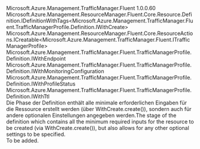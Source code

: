 <Type Name="IWithCreate" FullName="Microsoft.Azure.Management.TrafficManager.Fluent.TrafficManagerProfile.Definition.IWithCreate">
  <TypeSignature Language="C#" Value="public interface IWithCreate : Microsoft.Azure.Management.ResourceManager.Fluent.Core.Resource.Definition.IDefinitionWithTags&lt;Microsoft.Azure.Management.TrafficManager.Fluent.TrafficManagerProfile.Definition.IWithCreate&gt;, Microsoft.Azure.Management.ResourceManager.Fluent.Core.ResourceActions.ICreatable&lt;Microsoft.Azure.Management.TrafficManager.Fluent.ITrafficManagerProfile&gt;, Microsoft.Azure.Management.TrafficManager.Fluent.TrafficManagerProfile.Definition.IWithEndpoint, Microsoft.Azure.Management.TrafficManager.Fluent.TrafficManagerProfile.Definition.IWithMonitoringConfiguration, Microsoft.Azure.Management.TrafficManager.Fluent.TrafficManagerProfile.Definition.IWithProfileStatus, Microsoft.Azure.Management.TrafficManager.Fluent.TrafficManagerProfile.Definition.IWithTtl" />
  <TypeSignature Language="ILAsm" Value=".class public interface auto ansi abstract IWithCreate implements class Microsoft.Azure.Management.ResourceManager.Fluent.Core.Resource.Definition.IDefinitionWithTags`1&lt;class Microsoft.Azure.Management.TrafficManager.Fluent.TrafficManagerProfile.Definition.IWithCreate&gt;, class Microsoft.Azure.Management.ResourceManager.Fluent.Core.ResourceActions.ICreatable`1&lt;class Microsoft.Azure.Management.TrafficManager.Fluent.ITrafficManagerProfile&gt;, class Microsoft.Azure.Management.ResourceManager.Fluent.Core.ResourceActions.IIndexable, class Microsoft.Azure.Management.TrafficManager.Fluent.TrafficManagerProfile.Definition.IWithEndpoint, class Microsoft.Azure.Management.TrafficManager.Fluent.TrafficManagerProfile.Definition.IWithMonitoringConfiguration, class Microsoft.Azure.Management.TrafficManager.Fluent.TrafficManagerProfile.Definition.IWithProfileStatus, class Microsoft.Azure.Management.TrafficManager.Fluent.TrafficManagerProfile.Definition.IWithTtl" />
  <TypeSignature Language="DocId" Value="T:Microsoft.Azure.Management.TrafficManager.Fluent.TrafficManagerProfile.Definition.IWithCreate" />
  <TypeSignature Language="VB.NET" Value="Public Interface IWithCreate&#xA;Implements ICreatable(Of ITrafficManagerProfile), IDefinitionWithTags(Of IWithCreate), IWithEndpoint, IWithMonitoringConfiguration, IWithProfileStatus, IWithTtl" />
  <TypeSignature Language="F#" Value="type IWithCreate = interface&#xA;    interface ICreatable&lt;ITrafficManagerProfile&gt;&#xA;    interface IIndexable&#xA;    interface IDefinitionWithTags&lt;IWithCreate&gt;&#xA;    interface IWithMonitoringConfiguration&#xA;    interface IWithTtl&#xA;    interface IWithProfileStatus&#xA;    interface IWithEndpoint" />
  <AssemblyInfo>
    <AssemblyName>Microsoft.Azure.Management.TrafficManager.Fluent</AssemblyName>
    <AssemblyVersion>1.0.0.60</AssemblyVersion>
  </AssemblyInfo>
  <Interfaces>
    <Interface>
      <InterfaceName>Microsoft.Azure.Management.ResourceManager.Fluent.Core.Resource.Definition.IDefinitionWithTags&lt;Microsoft.Azure.Management.TrafficManager.Fluent.TrafficManagerProfile.Definition.IWithCreate&gt;</InterfaceName>
    </Interface>
    <Interface>
      <InterfaceName>Microsoft.Azure.Management.ResourceManager.Fluent.Core.ResourceActions.ICreatable&lt;Microsoft.Azure.Management.TrafficManager.Fluent.ITrafficManagerProfile&gt;</InterfaceName>
    </Interface>
    <Interface>
      <InterfaceName>Microsoft.Azure.Management.TrafficManager.Fluent.TrafficManagerProfile.Definition.IWithEndpoint</InterfaceName>
    </Interface>
    <Interface>
      <InterfaceName>Microsoft.Azure.Management.TrafficManager.Fluent.TrafficManagerProfile.Definition.IWithMonitoringConfiguration</InterfaceName>
    </Interface>
    <Interface>
      <InterfaceName>Microsoft.Azure.Management.TrafficManager.Fluent.TrafficManagerProfile.Definition.IWithProfileStatus</InterfaceName>
    </Interface>
    <Interface>
      <InterfaceName>Microsoft.Azure.Management.TrafficManager.Fluent.TrafficManagerProfile.Definition.IWithTtl</InterfaceName>
    </Interface>
  </Interfaces>
  <Docs>
    <summary>
            <span data-ttu-id="0c6c5-101">Die Phase der Definition enthält alle minimale erforderlichen Eingaben für die Ressource erstellt werden (über WithCreate.create()), sondern auch für andere optionalen Einstellungen angegeben werden.</span><span class="sxs-lookup"><span data-stu-id="0c6c5-101">The stage of the definition which contains all the minimum required inputs for the resource to be created (via  WithCreate.create()), but also allows for any other optional settings to be specified.</span></span>
            </summary>
    <remarks>To be added.</remarks>
  </Docs>
  <Members />
</Type>